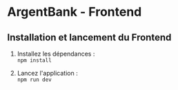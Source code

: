 # ArgentBank - Frontend

## Installation et lancement du Frontend

1. Installez les dépendances :  
   `npm install`

2. Lancez l'application :  
   `npm run dev`
